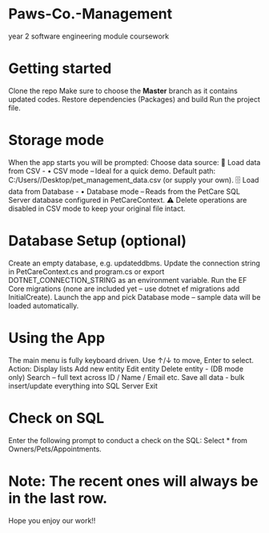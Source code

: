 # Paws-Co.-Management
year 2 software engineering module coursework

# Getting started
Clone the repo
Make sure to choose the **Master** branch as it contains updated codes.
Restore dependencies (Packages) and build
Run the project file.

# Storage mode
When the app starts you will be prompted: 
Choose data source:
📄 Load data from CSV - • CSV mode – Ideal for a quick demo. Default path: C:/Users//Desktop/pet_management_data.csv (or supply your own).
🗄️ Load data from Database - • Database mode – Reads from the PetCare SQL Server database configured in PetCareContext. 
⚠ Delete operations are disabled in CSV mode to keep your original file intact.

# Database Setup (optional)
Create an empty database, e.g. updateddbms.
Update the connection string in PetCareContext.cs and program.cs or export DOTNET_CONNECTION_STRING as an environment variable.
Run the EF Core migrations (none are included yet – use dotnet ef migrations add InitialCreate).
Launch the app and pick Database mode – sample data will be loaded automatically.

# Using the App
The main menu is fully keyboard driven. Use ↑/↓ to move, Enter to select. Action:
Display lists 
Add new entity 
Edit entity 
Delete entity - (DB mode only) 
Search – full text across ID / Name / Email etc. 
Save all data - bulk insert/update everything into SQL Server
Exit

# Check on SQL
Enter the following prompt to conduct a check on the SQL:
Select * from Owners/Pets/Appointments.

# Note: The recent ones will always be in the last row.
Hope you enjoy our work!!
